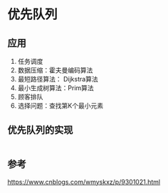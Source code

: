 # 优先队列

## 应用

1. 任务调度
2. 数据压缩：霍夫曼编码算法
3. 最短路径算法： Dijkstra算法
4. 最小生成树算法：Prim算法
5. 顾客排队
6. 选择问题：查找第K个最小元素

## 优先队列的实现
![]()

## 参考
https://www.cnblogs.com/wmyskxz/p/9301021.html